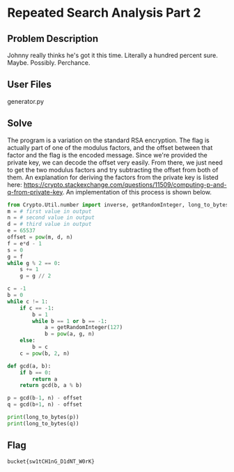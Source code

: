 # Repeated Search Analysis Part 2
## Problem Description
Johnny really thinks he's got it this time. Literally a hundred percent sure. Maybe. Possibly. Perchance.
## User Files
generator.py
## Solve
The program is a variation on the standard RSA encryption. The flag is actually part of one of the modulus factors, and the offset between that factor and the flag is the encoded message. Since we're provided the private key, we can decode the offset very easily. From there, we just need to get the two modulus factors and try subtracting the offset from both of them. An explanation for deriving the factors from the private key is listed here: https://crypto.stackexchange.com/questions/11509/computing-p-and-q-from-private-key.
An implementation of this process is shown below.
```python
from Crypto.Util.number import inverse, getRandomInteger, long_to_bytes
m = # first value in output
n = # second value in output
d = # third value in output
e = 65537
offset = pow(m, d, n)
f = e*d - 1
s = 0
g = f
while g % 2 == 0:
    s += 1
    g = g // 2

c = -1
b = 0
while c != 1:
    if c == -1:
        b = 1
        while b == 1 or b == -1:
            a = getRandomInteger(127)
            b = pow(a, g, n)
    else:
        b = c
    c = pow(b, 2, n)

def gcd(a, b):
    if b == 0:
        return a
    return gcd(b, a % b)

p = gcd(b-1, n) - offset
q = gcd(b+1, n) - offset

print(long_to_bytes(p))
print(long_to_bytes(q))
```
## Flag
```
bucket{sw1tCH1nG_D1dNT_W0rK}
```